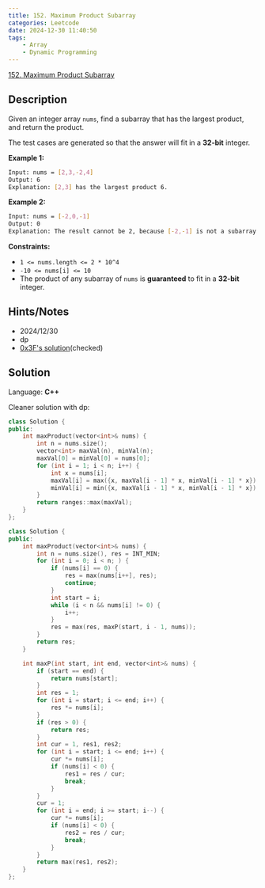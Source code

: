 ```yaml
---
title: 152. Maximum Product Subarray
categories: Leetcode
date: 2024-12-30 11:40:50
tags:
    - Array
    - Dynamic Programming
---
```


[152. Maximum Product Subarray](https://leetcode.com/problems/maximum-product-subarray/description/?envType=problem-list-v2&envId=plakya4j)

## Description

Given an integer array `nums`, find a subarray that has the largest product, and return the product.

The test cases are generated so that the answer will fit in a **32-bit**  integer.

**Example 1:**

```bash
Input: nums = [2,3,-2,4]
Output: 6
Explanation: [2,3] has the largest product 6.
```

**Example 2:**

```bash
Input: nums = [-2,0,-1]
Output: 0
Explanation: The result cannot be 2, because [-2,-1] is not a subarray.
```

**Constraints:**

- `1 <= nums.length <= 2 * 10^4`
- `-10 <= nums[i] <= 10`
- The product of any subarray of `nums` is **guaranteed**  to fit in a **32-bit**  integer.

## Hints/Notes

- 2024/12/30
- dp
- [0x3F's solution](https://leetcode.cn/problems/maximum-product-subarray/solutions/2968916/dong-tai-gui-hua-jian-ji-gao-xiao-python-i778/)(checked)

## Solution

Language: **C++**

Cleaner solution with dp:

```C++
class Solution {
public:
    int maxProduct(vector<int>& nums) {
        int n = nums.size();
        vector<int> maxVal(n), minVal(n);
        maxVal[0] = minVal[0] = nums[0];
        for (int i = 1; i < n; i++) {
            int x = nums[i];
            maxVal[i] = max({x, maxVal[i - 1] * x, minVal[i - 1] * x});
            minVal[i] = min({x, maxVal[i - 1] * x, minVal[i - 1] * x});
        }
        return ranges::max(maxVal);
    }
};
```

```C++
class Solution {
public:
    int maxProduct(vector<int>& nums) {
        int n = nums.size(), res = INT_MIN;
        for (int i = 0; i < n; ) {
            if (nums[i] == 0) {
                res = max(nums[i++], res);
                continue;
            }
            int start = i;
            while (i < n && nums[i] != 0) {
                i++;
            }
            res = max(res, maxP(start, i - 1, nums));
        }
        return res;
    }

    int maxP(int start, int end, vector<int>& nums) {
        if (start == end) {
            return nums[start];
        }
        int res = 1;
        for (int i = start; i <= end; i++) {
            res *= nums[i];
        }
        if (res > 0) {
            return res;
        }
        int cur = 1, res1, res2;
        for (int i = start; i <= end; i++) {
            cur *= nums[i];
            if (nums[i] < 0) {
                res1 = res / cur;
                break;
            }
        }
        cur = 1;
        for (int i = end; i >= start; i--) {
            cur *= nums[i];
            if (nums[i] < 0) {
                res2 = res / cur;
                break;
            }
        }
        return max(res1, res2);
    }
};
```
